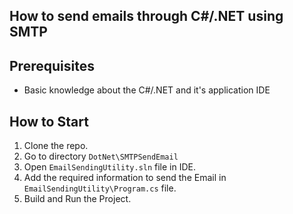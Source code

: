 ## How to send emails through C#/.NET using SMTP

## Prerequisites
* Basic knowledge about the C#/.NET and it's application IDE

## How to Start

1. Clone the repo.
2. Go to directory `DotNet\SMTPSendEmail`
3. Open `EmailSendingUtility.sln` file in IDE.
4. Add the required information to send the Email in `EmailSendingUtility\Program.cs` file.
5. Build and Run the Project.
